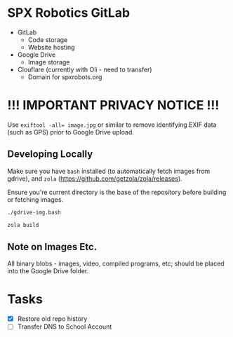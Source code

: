 # SPX Robotics GitLab

* GitLab
    * Code storage
    * Website hosting
* Google Drive
    * Image storage
* Clouflare (currently with Oli - need to transfer)
    * Domain for spxrobots.org

# !!! IMPORTANT PRIVACY NOTICE !!!

Use `exiftool -all= image.jpg` or similar to remove identifying EXIF data (such as GPS) prior to Google Drive upload.

## Developing Locally

Make sure you have `bash` installed (to automatically fetch images from gdrive), and `zola` (https://github.com/getzola/zola/releases).

Ensure you're current directory is the base of the repository before building or fetching images.

```sh
./gdrive-img.bash
```

```sh
zola build
```


## Note on Images Etc.

All binary blobs - images, video, compiled programs, etc; should be placed into the Google Drive folder.

# Tasks

+ [x] Restore old repo history
+ [ ] Transfer DNS to School Account
